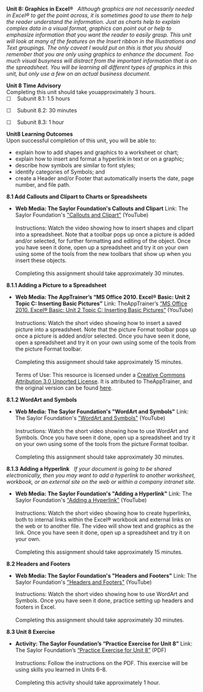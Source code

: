 **Unit 8: Graphics in Excel®** <span id="8"></span> 
*Although graphics are not necessarily needed in Excel® to get the point
across, it is sometimes good to use them to help the reader understand
the information. Just as charts help to explain complex data in a visual
format, graphics can point out or help to emphasize information that you
want the reader to easily grasp. This unit will look at many of the
features on the Insert ribbon in the Illustrations and Text groupings.
The only caveat I would put on this is that you should remember that you
are only using graphics to enhance the document. Too much visual
busyness will distract from the important information that is on the
spreadsheet. You will be learning all different types of graphics in
this unit, but only use a few on an actual business document.*

**Unit 8 Time Advisory**  
Completing this unit should take youapproximately 3 hours.  
 ☐    Subunit 8.1: 1.5 hours  
  
 ☐    Subunit 8.2: 30 minutes  
  
 ☐    Subunit 8.3: 1 hour

**Unit8 Learning Outcomes**  
Upon successful completion of this unit, you will be able to:
-   explain how to add shapes and graphics to a worksheet or chart;
-   explain how to insert and format a hyperlink in text or on a
    graphic;
-   describe how symbols are similar to font styles;
-   identify categories of Symbols; and
-   create a Header and/or Footer that automatically inserts the date,
    page number, and file path.

**8.1 Add Callouts and Clipart to Charts or Spreadsheets** <span
id="8.1"></span> 
-   **Web Media: The Saylor Foundation's Callouts and Clipart**
    Link: The Saylor Foundation's ["Callouts and
    Clipart"](http://www.youtube.com/watch?v=tCCequPVYjk) (YouTube)  
        
     Instructions: Watch the video showing how to insert shapes and
    clipart into a spreadsheet. Note that a toolbar pops up once a
    picture is added and/or selected, for further formatting and editing
    of the object. Once you have seen it done, open up a spreadsheet and
    try it on your own using some of the tools from the new toolbars
    that show up when you insert these objects.  
        
     Completing this assignment should take approximately 30 minutes.

**8.1.1 Adding a Picture to a Spreadsheet** <span id="8.1.1"></span> 
-   **Web Media: The AppTrainer’s “MS Office 2010. Excel® Basic: Unit 2
    Topic C: Inserting Basic Pictures”**
    Link: TheAppTrainer’s
    [“](http://www.youtube.com/watch?v=1KKHNHhfn_Q)[MS Office 2010.
    Excel® Basic: Unit 2 Topic C: Inserting Basic
    Pictures](http://www.youtube.com/watch?v=1KKHNHhfn_Q)[”](http://www.youtube.com/watch?v=1KKHNHhfn_Q)
    (YouTube)  
        
     Instructions: Watch the short video showing how to insert a saved
    picture into a spreadsheet. Note that the picture Format toolbar
    pops up once a picture is added and/or selected. Once you have seen
    it done, open a spreadsheet and try it on your own using some of the
    tools from the picture Format toolbar.  
        
     Completing this assignment should take approximately 15 minutes.  
        
     Terms of Use: This resource is licensed under a [Creative Commons
    Attribution 3.0 Unported
    License](http://creativecommons.org/licenses/by/3.0/). It is
    attributed to TheAppTrainer, and the original version can be found
    [here](http://www.youtube.com/yt/copyright/creative-commons.html).

**8.1.2 WordArt and Symbols** <span id="8.1.2"></span> 
-   **Web Media: The Saylor Foundation's "WordArt and Symbols"**
    Link: The Saylor Foundation's ["WordArt and
    Symbols"](http://www.youtube.com/watch?v=VkLO68vYsZ8) (YouTube)  
        
     Instructions: Watch the short video showing how to use WordArt and
    Symbols. Once you have seen it done, open up a spreadsheet and try
    it on your own using some of the tools from the picture Format
    toolbar.  
        
     Completing this assignment should take approximately 30 minutes.

**8.1.3 Adding a Hyperlink** <span id="8.1.3"></span> 
*If your document is going to be shared electronically, then you may
want to add a hyperlink to another worksheet, workbook, or an external
site on the web or within a company intranet site.*

-   **Web Media: The Saylor Foundation's "Adding a Hyperlink"**
    Link: The Saylor Foundation's ["Adding a
    Hyperlink"](http://www.youtube.com/watch?v=UE_AsL7-8Nc) (YouTube)  
        
     Instructions: Watch the short video showing how to create
    hyperlinks, both to internal links within the Excel® workbook and
    external links on the web or to another file. The video will show
    text and graphics as the link. Once you have seen it done, open up a
    spreadsheet and try it on your own.  
        
     Completing this assignment should take approximately 15 minutes.

**8.2 Headers and Footers** <span id="8.2"></span> 
-   **Web Media: The Saylor Foundation's "Headers and Footers"**
    Link: The Saylor Foundation's ["Headers and
    Footers"](http://www.youtube.com/watch?v=UzGsPXCMvmA) (YouTube)  
      
     Instructions: Watch the short video showing how to use WordArt and
    Symbols. Once you have seen it done, practice setting up headers and
    footers in Excel.  
        
     Completing this assignment should take approximately 30 minutes.

**8.3 Unit 8 Exercise** <span id="8.3"></span> 
-   **Activity: The Saylor Foundation’s “Practice Exercise for Unit 8”**
    Link: The Saylor Foundation’s [“Practice Exercise for Unit
    8”](http://www.saylor.org/site/wp-content/uploads/2013/10/PRDV252-Unit-8.3-Exercises-FINAL-UFinal.pdf) (PDF)  
        
     Instructions: Follow the instructions on the PDF. This exercise
    will be using skills you learned in Units 6–8.  
        
     Completing this activity should take approximately 1 hour.


